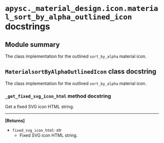 # `apysc._material_design.icon.material_sort_by_alpha_outlined_icon` docstrings

## Module summary

The class implementation for the outlined `sort_by_alpha` material icon.

## `MaterialsortByAlphaOutlinedIcon` class docstring

The class implementation for the outlined `sort_by_alpha` material icon.

### `_get_fixed_svg_icon_html` method docstring

Get a fixed SVG icon HTML string.<hr>

**[Returns]**

- `fixed_svg_icon_html`: str
  - Fixed SVG icon HTML string.